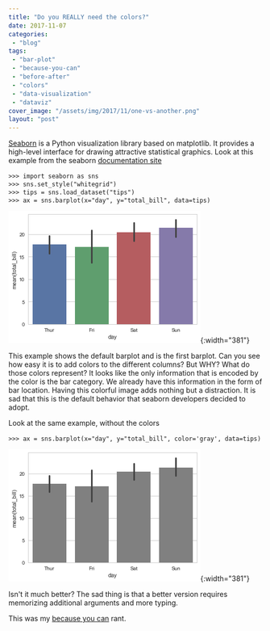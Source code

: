 ```yaml
---
title: "Do you REALLY need the colors?"
date: 2017-11-07
categories: 
 - "blog"
tags: 
 - "bar-plot"
 - "because-you-can"
 - "before-after"
 - "colors"
 - "data-visualization"
 - "dataviz"
cover_image: "/assets/img/2017/11/one-vs-another.png"
layout: "post"
---
```


[Seaborn](https://seaborn.pydata.org) is a Python visualization library based on matplotlib. It provides a high-level interface for drawing attractive statistical graphics. Look at this example from the seaborn [documentation site](https://seaborn.pydata.org/generated/seaborn.barplot.html)

    >>> import seaborn as sns
    >>> sns.set_style("whitegrid")
    >>> tips = sns.load_dataset("tips")
    >>> ax = sns.barplot(x="day", y="total_bill", data=tips)


![Barplot example with colored bars](/assets/img/2017/11/barplot_before.png){:width="381"}

This example shows the default barplot and is the first barplot. Can you see how easy it is to add colors to the different columns? But WHY? What do those colors represent? It looks like the only information that is encoded by the color is the bar category. We already have this information in the form of bar location. Having this colorful image adds nothing but a distraction. It is sad that this is the default behavior that seaborn developers decided to adopt.

Look at the same example, without the colors

    >>> ax = sns.barplot(x="day", y="total_bill", color='gray', data=tips)


![Barplot example with gray bars](/assets/img/2017/11/barplot_after.png){:width="381"}

Isn't it much better? The sad thing is that a better version requires memorizing additional arguments and more typing.

This was my [because you can](https://gorelik.net/tag/because-you-can/) rant.

 
